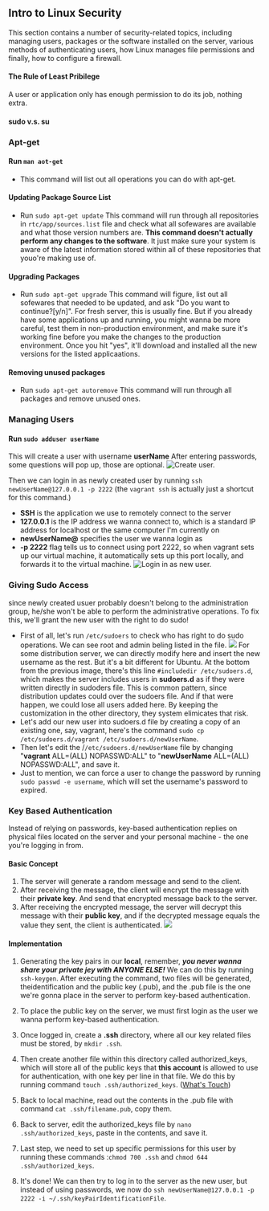 ## Intro to Linux Security
This section contains a number of security-related topics, including managing users, packages or the software installed on the server, various methods of authenticating users, how Linux manages file permissions and finally, how to configure a firewall.

#### The Rule of Least Pribilege 
A user or application only has enough permission to do its job, nothing extra.

#### sudo v.s. su

### Apt-get

#### Run `man aot-get`
  - This command will list out all operations you can do with apt-get.
  
#### Updating Package Source List
  - Run `sudo apt-get update`
    This command will run through all repositories in `rtc/app/sources.list` file and check what all sofewares are available and what those version numbers are. __This command doesn't actually perform any changes to the software__. It just make sure your system is aware of the latest information stored within all of these repositories that youo're making use of.

#### Upgrading Packages
  - Run `sudo apt-get upgrade`
    This command will figure, list out all sofewares that needed to be updated, and ask "Do you want to continue?[y/n]". For fresh server, this is usually fine. But if you already have some applications up and running, you might wanna be more careful, test them in non-production environment, and make sure it's working fine before you make the changes to the production environment. Once you hit "yes", it'll download and installed all the new versions for the listed applicaations.
    
#### Removing unused packages
  - Run `sudo apt-get autoremove`
    This command will run through all packages and remove unused ones.
    
### Managing Users

#### Run `sudo adduser userName`
  This will create a user with username **userName** After entering passwords, some questions will pop up, those are optional.
  ![Create user.](/createUser.png)
  
  Then we can login in as newly created user by running `ssh newUserName@127.0.0.1 -p 2222`
  (the `vagrant ssh` is actually just a shortcut for this command.)
  - __SSH__ is the application we use to remotely connect to the server
  - __127.0.0.1__ is the IP address we wanna connect to, which is a standard IP address for localhost or the same computer I'm currently on
  - __newUserName@__ specifies the user we wanna login as
  - __-p 2222__ flag tells us to connect using port 2222, so when vagrant sets up our virtual machine, it automatically sets up this port locally, and forwards it to the virtual machine. 
  ![Login in as new user.](/login.png)

### Giving Sudo Access
  since newly created usuer probably doesn't belong to the administration group, he/she won't be able to perform the administrative operations. To fix this, we'll grant the new user with the right to do sudo!
  - First of all, let's run `/etc/sudoers` to check who has right to do sudo operations.
    We can see root and admin beling listed in the file.
    ![](/sudo.png)
    For some distribution server, we can directly modify here and insert the new username as the rest. But it's a bit different for Ubuntu. At the bottom from the previous image, there's this line `#includedir /etc/sudoers.d`, which makes the server includes users in __sudoers.d__ as if they were written directly in sudoders file. This is common pattern, since distribution updates could over the sudoers file. And if that were happen, we could lose all users added here. By keeping the customization in the other directory, they system elimicates that risk.
  - Let's add our new user into sudoers.d file by creating a copy of an existing one, say, vagrant, here's the command 
    `sudo cp /etc/sudoers.d/vagrant /etc/sudoers.d/newUserName`.
  - Then let's edit the /`/etc/sudoers.d/newUserName` file by changing "__vagrant__ ALL=(ALL) NOPASSWD:ALL" to "__newUserName__ ALL=(ALL) NOPASSWD:ALL", and save it.
  - Just to mention, we can force a user to change the password by running `sudo passwd -e username`, which will set the username's password to expired.
  
### Key Based Authentication
Instead of relying on passwords, key-based authentication replies on physical files located on the server and your personal machine - the one you're logging in from.
#### Basic Concept 
  1. The server will generate a random message and send to the client.
  2. After receiving the message, the client will encrypt the message with their __private key__. And send that encrypted message back to the server.
  3. After receiving the encrypted message, the server will decrypt this message with their __public key__, and if the decrypted message equals the value they sent, the client is authenticated.
![](/keyBasedAuth.png)
#### Implementation
  1. Generating the key pairs in our **local**, remember, ***you never wanna share your private jey with ANYONE ELSE!*** We can do this by running `ssh-keygen`. After executing the command, two files will be generated, theidentification and the public key (.pub), and the .pub file is the one we're gonna place in the server to perform key-based authentication.
  
  2. To place the public key on the server, we must first login as the user we wanna perform key-based authentication. 
  
  3. Once logged in, create a **.ssh** directory, where all our key related files must be stored, by `mkdir .ssh`.
  
  4. Then create another file within this directory called authorized_keys, which will store all of the public keys that **this account** is allowed to use for authentication, with one key per line in that file. We do this by running command `touch .ssh/authorized_keys`.  ([What's Touch](https://www.geeksforgeeks.org/touch-command-in-linux-with-examples/))
  
  5. Back to local machine, read out the contents in the .pub file with command `cat .ssh/filename.pub`, copy them.
  
  6. Back to server, edit the authorized_keys file by `nano .ssh/authorized_keys`, paste in the contents, and save it. 
  
  7. Last step, we need to set up specific permissions for this user by running these commands :`chmod 700 .ssh` and `chmod 644 .ssh/authorized_keys`.
  
  8. It's done! We can then try to log in to the server as the new user, but instead of using passwords, we now do `ssh newUserName@127.0.0.1 -p 2222 -i ~/.ssh/keyPairIdentificationFile`.
